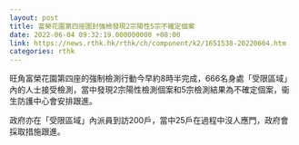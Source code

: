 ```yaml
---
layout: post
title: 富榮花園第四座圍封強檢發現2宗陽性5宗不確定個案
date: 2022-06-04 09:32:19.000000000 +08:00
link: https://news.rthk.hk/rthk/ch/component/k2/1651538-20220604.htm
categories: rthk
---
```


旺角富榮花園第四座的強制檢測行動今早約8時半完成，666名身處「受限區域」內的人士接受檢測，當中發現2宗陽性檢測個案和5宗檢測結果為不確定個案，衞生防護中心會安排跟進。

政府亦在「受限區域」內派員到訪200戶，當中25戶在過程中沒人應門，政府會採取措施跟進。
